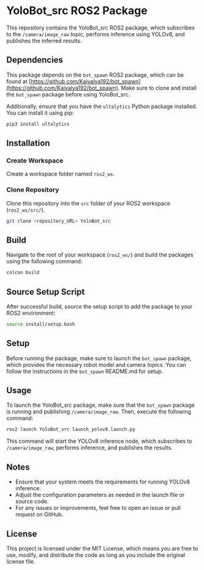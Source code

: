 # YoloBot_src ROS2 Package

This repository contains the YoloBot_src ROS2 package, which subscribes to the `/camera/image_raw` topic, performs inference using YOLOv8, and publishes the inferred results.

## Dependencies

This package depends on the `bot_spawn` ROS2 package, which can be found at [https://github.com/Kaivalya192/bot_spawn](https://github.com/Kaivalya192/bot_spawn). Make sure to clone and install the `bot_spawn` package before using YoloBot_src.

Additionally, ensure that you have the `ultalytics` Python package installed. You can install it using pip:

```bash
pip3 install ultalytics
```
## Installation

### Create Workspace
Create a workspace folder named `ros2_ws`.

### Clone Repository
Clone this repository into the `src` folder of your ROS2 workspace (`ros2_ws/src/`).

```bash
git clone <repository_URL> YoloBot_src
```
## Build

Navigate to the root of your workspace (`ros2_ws/`) and build the packages using the following command:

```bash
colcon build
```
## Source Setup Script

After successful build, source the setup script to add the package to your ROS2 environment:

```bash
source install/setup.bash
```
## Setup

Before running the package, make sure to launch the `bot_spawn` package, which provides the necessary robot model and camera topics. You can follow the instructions in the `bot_spawn` README.md for setup.

## Usage

To launch the YoloBot_src package, make sure that the `bot_spawn` package is running and publishing `/camera/image_raw`. Then, execute the following command:

```bash
ros2 launch YoloBot_src launch_yolov8.launch.py
```
This command will start the YOLOv8 inference node, which subscribes to `/camera/image_raw`, performs inference, and publishes the results.

## Notes

- Ensure that your system meets the requirements for running YOLOv8 inference.
- Adjust the configuration parameters as needed in the launch file or source code.
- For any issues or improvements, feel free to open an issue or pull request on GitHub.

## License

This project is licensed under the MIT License, which means you are free to use, modify, and distribute the code as long as you include the original license file.
